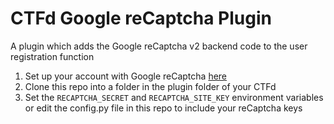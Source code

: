# CTFd Google reCaptcha Plugin

A plugin which adds the Google reCaptcha v2 backend code to the user registration function

1. Set up your account with Google reCaptcha [here](https://www.recaptcha.net/recaptcha/)
2. Clone this repo into a folder in the plugin folder of your CTFd
3. Set the `RECAPTCHA_SECRET` and `RECAPTCHA_SITE_KEY` environment variables or edit the config.py file in this repo to include your reCaptcha keys